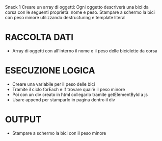  Snack 1
Creare un array di oggetti:
Ogni oggetto descriverà una bici da corsa con le seguenti proprietà: nome e peso.
Stampare a schermo la bici con peso minore utilizzando destructuring e template literal

# RACCOLTA DATI
- Array di oggetti con all'interno il nome e il peso delle biciclette da corsa 

# ESECUZIONE LOGICA
- Creare una variabile per il peso delle bici
- Tramite  il ciclo forEach e if trovare qual'è il peso minore
- Poi con un div creato in html collegarlo tramite getElementById a js
- Usare append per stamparlo in pagina dentro il div

# OUTPUT
- Stampare a schermo la bici con il peso minore